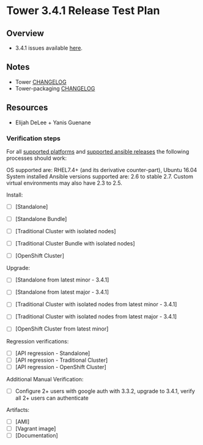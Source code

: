# Tower 3.4.1 Release Test Plan

## Overview

* 3.4.1 issues available [here](https://github.com/ansible/tower/issues?q=is%3Aissue+milestone%3Arelease_3.4.1).


## Notes

* Tower [CHANGELOG](https://github.com/ansible/tower/compare/release_3.4.0...release_3.4.1)
* Tower-packaging [CHANGELOG](https://github.com/ansible/tower-packaging/compare/release_3.4.0...release_3.4.1)


## Resources

* Elijah DeLee + Yanis Guenane


### Verification steps

For all [supported platforms](https://docs.ansible.com/ansible-tower/3.4.0/html/installandreference/requirements_refguide.html) and [supported ansible releases](https://access.redhat.com/articles/3382771) the following processes should work:

OS supported are: RHEL7.4+ (and its derivative counter-part), Ubuntu 16.04
System installed Ansible versions supported are: 2.6 to stable 2.7.
Custom virtual environments may also have 2.3 to 2.5.

Install:

  * [ ] [Standalone]
  * [ ] [Standalone Bundle]
  * [ ] [Traditional Cluster with isolated nodes]
  * [ ] [Traditional Cluster Bundle with isolated nodes]
  * [ ] [OpenShift Cluster]


Upgrade:

  * [ ] [Standalone from latest minor - 3.4.1]
  * [ ] [Standalone from latest major - 3.4.1]
  * [ ] [Traditional Cluster with isolated nodes from latest minor - 3.4.1]
  * [ ] [Traditional Cluster with isolated nodes from latest major - 3.4.1]
  * [ ] [OpenShift Cluster from latest minor]


Regression verifications:

  * [ ] [API regression - Standalone]
  * [ ] [API regression - Traditional Cluster]
  * [ ] [API regression - OpenShift Cluster]

 Additional Manual Verification:

  * [ ] Configure 2+ users with google auth with 3.3.2, upgrade to 3.4.1, verify all 2+ users can authenticate

Artifacts:

  * [ ] [AMI]
  * [ ] [Vagrant image]
  * [ ] [Documentation]
